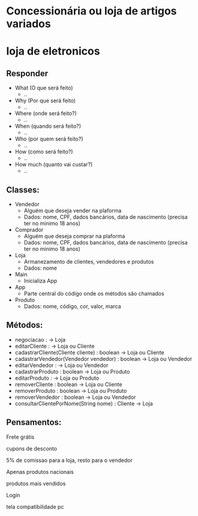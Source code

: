 # Concessionária ou loja de artigos variados

# loja de eletronicos 

## Responder
- What (O que será feito)
    - ..
- Why (Por que será feito)
    - ..
- Where (onde será feito?)
    - ..
- When (quando será feito?)
    - ..
- Who (por quem será feito?)
    - ..
- How (como será feito?)
    - ..
- How much (quanto vai custar?)
    - ..

## Classes: 
- Vendedor
    - Alguém que deseja vender na plaforma
    - Dados: nome, CPF, dados bancários, data de nascimento (precisa ter no minimo 18 anos) 
- Comprador
    - Alguém que deseja comprar na plaforma
    - Dados: nome, CPF, dados bancários, data de nascimento (precisa ter no minimo 18 anos) 
- Loja
    - Armanezamento de clientes, vendedores e produtos 
    - Dados: nome
- Main
    - Inicializa App
- App 
    - Parte central do código onde os métodos são chamados
- Produto
    - Dados: nome, código, cor, valor, marca

## Métodos:
- negociacao : -> Loja 
- editarCliente :  -> Loja ou Cliente 
- cadastrarCliente(Cliente cliente) : boolean -> Loja ou Cliente 
- cadastrarVendedor(Vendedor vendedor) : boolean -> Loja ou  Vendedor
- editarVendedor : -> Loja ou Vendedor
- cadastrarProduto : boolean -> Loja ou Produto
- editarProduto : -> Loja ou Produto
- removerCliente : boolean -> Loja ou Cliente
- removerProduto : boolean -> Loja ou Produto
- removerVendedor : boolean -> Loja ou Vendedor
- consultarClientePorNome(String nome) : Cliente -> Loja

## Pensamentos:
Frete grátis 

cupons de desconto 

5% de comissao para a loja, resto para o vendedor 

Apenas produtos nacionais 

produtos mais vendidos 

Login

tela compatibilidade pc